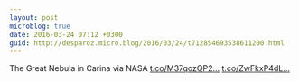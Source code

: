 ```yaml
---
layout: post
microblog: true
date: 2016-03-24 07:12 +0300
guid: http://desparoz.micro.blog/2016/03/24/t712854693538611200.html
---
```

The Great Nebula in Carina   via NASA [t.co/M37qozQP2...](https://t.co/M37qozQP22) [t.co/ZwFkxP4dL...](https://t.co/ZwFkxP4dLB)

